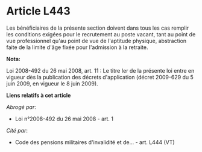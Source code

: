 # Article L443

Les bénéficiaires de la présente section doivent dans tous les cas remplir les conditions exigées pour le recrutement au
poste vacant, tant au point de vue professionnel qu'au point de vue de l'aptitude physique, abstraction faite de la limite
d'âge fixée pour l'admission à la retraite.

**Nota:**

Loi 2008-492 du 26 mai 2008, art. 11 : Le titre Ier de la présente loi entre en vigueur dès la publication des décrets
d'application (décret 2009-629 du 5 juin 2009, en vigueur le 8 juin 2009).

**Liens relatifs à cet article**

_Abrogé par_:

  - Loi n°2008-492 du 26 mai 2008 - art. 1

_Cité par_:

  - Code des pensions militaires d'invalidité et de... - art. L444 (VT)
